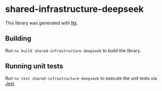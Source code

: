 # shared-infrastructure-deepseek

This library was generated with [Nx](https://nx.dev).

## Building

Run `nx build shared-infrastructure-deepseek` to build the library.

## Running unit tests

Run `nx test shared-infrastructure-deepseek` to execute the unit tests via [Jest](https://jestjs.io).
